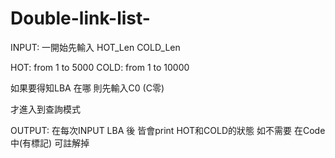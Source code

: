 # Double-link-list-

INPUT:
一開始先輸入 HOT_Len  COLD_Len

HOT:   from 1 to 5000
COLD:  from 1 to 10000

如果要得知LBA 在哪
則先輸入C0  (C零)

才進入到查詢模式


OUTPUT:
在每次INPUT LBA 後 
皆會print HOT和COLD的狀態
如不需要 在Code中(有標記) 可註解掉
